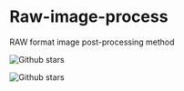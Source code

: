 # Raw-image-process
RAW format image post-processing method


![Github stars](https://img.shields.io/github/stars/Dream-gpc/Raw-image-process.svg)
  
  
![Github stars](https://img.shields.io/github/stars/Raw-image-process/interview.svg)

